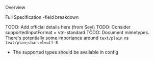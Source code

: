 Overview

Full Specification
-field breakdown

TODO: Add official details here (from Seyi)
TODO: Consider supportedInputFormat = vtn-standard
TODO: Document mimetypes.  There's potentially some importance around `text/plain` vs `text/plan;charset=utf-8`
 - The supported types should be available in config
